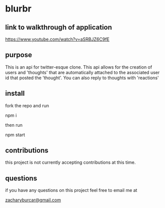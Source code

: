 # blurbr

## link to walkthrough of application

https://www.youtube.com/watch?v=aSRBJZ6C9fE

## purpose

This is an api for twitter-esque clone. This api allows for the creation of users and 'thoughts' that are automatically
attached to the associated user id that posted the 'thought'. You can also reply to thoughts with 'reactions'

## install

fork the repo and run

npm i

then run

npm start

## contributions

this project is not currently accepting contributions at this time.

## questions

if you have any questions on this project feel free to email me at

zacharyburcar@gmail.com
